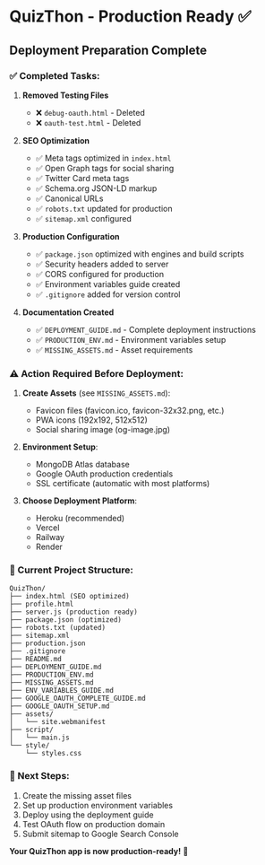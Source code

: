 # QuizThon - Production Ready ✅

## Deployment Preparation Complete

### ✅ Completed Tasks:

1. **Removed Testing Files**
   - ❌ `debug-oauth.html` - Deleted
   - ❌ `oauth-test.html` - Deleted

2. **SEO Optimization**
   - ✅ Meta tags optimized in `index.html`
   - ✅ Open Graph tags for social sharing
   - ✅ Twitter Card meta tags
   - ✅ Schema.org JSON-LD markup
   - ✅ Canonical URLs
   - ✅ `robots.txt` updated for production
   - ✅ `sitemap.xml` configured

3. **Production Configuration**
   - ✅ `package.json` optimized with engines and build scripts
   - ✅ Security headers added to server
   - ✅ CORS configured for production
   - ✅ Environment variables guide created
   - ✅ `.gitignore` added for version control

4. **Documentation Created**
   - ✅ `DEPLOYMENT_GUIDE.md` - Complete deployment instructions
   - ✅ `PRODUCTION_ENV.md` - Environment variables setup
   - ✅ `MISSING_ASSETS.md` - Asset requirements

### ⚠️ Action Required Before Deployment:

1. **Create Assets** (see `MISSING_ASSETS.md`):
   - Favicon files (favicon.ico, favicon-32x32.png, etc.)
   - PWA icons (192x192, 512x512)
   - Social sharing image (og-image.jpg)

2. **Environment Setup**:
   - MongoDB Atlas database
   - Google OAuth production credentials
   - SSL certificate (automatic with most platforms)

3. **Choose Deployment Platform**:
   - Heroku (recommended)
   - Vercel
   - Railway
   - Render

### 📁 Current Project Structure:
```
QuizThon/
├── index.html (SEO optimized)
├── profile.html
├── server.js (production ready)
├── package.json (optimized)
├── robots.txt (updated)
├── sitemap.xml
├── production.json
├── .gitignore
├── README.md
├── DEPLOYMENT_GUIDE.md
├── PRODUCTION_ENV.md
├── MISSING_ASSETS.md
├── ENV_VARIABLES_GUIDE.md
├── GOOGLE_OAUTH_COMPLETE_GUIDE.md
├── GOOGLE_OAUTH_SETUP.md
├── assets/
│   └── site.webmanifest
├── script/
│   └── main.js
└── style/
    └── styles.css
```

### 🚀 Next Steps:
1. Create the missing asset files
2. Set up production environment variables
3. Deploy using the deployment guide
4. Test OAuth flow on production domain
5. Submit sitemap to Google Search Console

**Your QuizThon app is now production-ready!** 🎉
